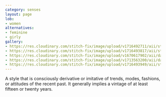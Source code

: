 ```yaml
---
category: senses
layout: page
lob:
- women
alternatives: 
- feminine
- girly 
gallery: 
- https://res.cloudinary.com/stitch-fix/image/upload/v1716492711/aii/style_shuffle/May_2024/2023-01-19_Set_A_W_OLD_V4_1x1.jpg
- https://res.cloudinary.com/stitch-fix/image/upload/v1716493817/aii/style_shuffle/May_2024/2023-03-22_Set_A_W_OLD_v4_1x1.jpg
- https://res.cloudinary.com/stitch-fix/image/upload/v1670617902/aii/da_refresh/US_Womens_FixWinter22/22-11-17_Set_A_W_OLD_v04_1x1.jpg
- https://res.cloudinary.com/stitch-fix/image/upload/v1713563200/aii/da_refresh/US_Womens_FixSummer24/2024-02-14_W_OLD_A09_00158_1x1.jpg
- https://res.cloudinary.com/stitch-fix/image/upload/v1716493949/aii/style_shuffle/May_2024/2024-04-16_W_OLD_R18_00356_1x1.jpg
---
```

A style that is consciously derivative or imitative of trends, modes, fashions, or attitudes of the recent past. It generally implies a vintage of at least fifteen or twenty years.


